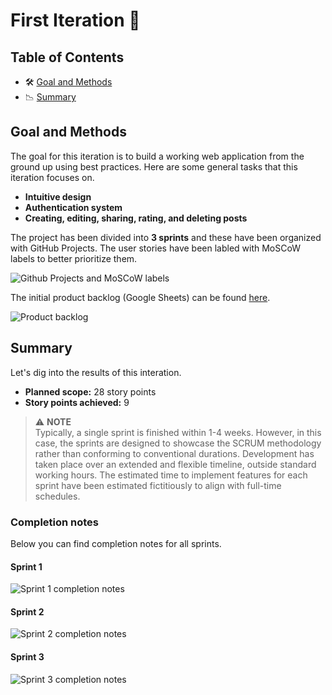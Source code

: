 

# First Iteration 🚀

## Table of Contents

- 🛠️ [Goal and Methods ](#goal-and-methods )
- 📉 [Summary](#summary)

## Goal and Methods 
The goal for this iteration is to build a working web application from the ground up using best practices. Here are some general tasks that this iteration focuses on.

- **Intuitive design**
- **Authentication system**
- **Creating, editing, sharing, rating, and deleting posts**

The project has been divided into **3 sprints** and these have been organized with GitHub Projects. The user stories have been labled with MoSCoW labels to better prioritize them. 

![Github Projects and MoSCoW labels](../assets/iteration-1/sprints-and-moscow.webp "A screenshot of GitHUb Projects and GitHub issues.")

The initial product backlog (Google Sheets) can be found [here](https://docs.google.com/spreadsheets/d/1lR2MrSBqiQ_LjI35rekJWUB742Dfsd-08KdnPGidZPU/edit?usp=sharing). 

![Product backlog](../assets/iteration-1/product-backlog.webp "A screenshot of a spreadsheet containing the product backlog.")

## Summary

Let's dig into the results of this interation.  

- **Planned scope:** <span class="em">28 story points</span>
- **Story points achieved:** <span class="em">9</span>

> ⚠️ **NOTE**  
> Typically, a single sprint is finished within 1-4 weeks. However, in this case, the sprints are designed to showcase the SCRUM methodology rather than conforming to conventional durations. Development has taken place over an extended and flexible timeline, outside standard working hours. The estimated time to implement features for each sprint have been estimated fictitiously to align with full-time schedules.

### Completion notes

Below you can find completion notes for all sprints.

#### Sprint 1
![Sprint 1 completion notes](../assets/iteration-1/sprints/sprint-1/sprint-1-completion-notes.webp "An illustration with calculations from the first sprint.")

#### Sprint 2
![Sprint 2 completion notes](../assets/iteration-1/sprints/sprint-2/sprint-2-completion-notes.webp "An illustration with calculations from the second sprint.")

#### Sprint 3
![Sprint 3 completion notes](../assets/iteration-1/sprints/sprint-3/sprint-3-completion-notes.webp "An illustration with calculations from the third sprint.")

